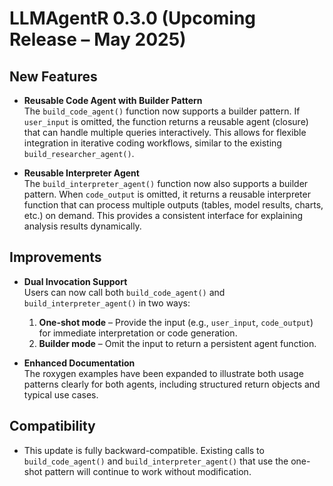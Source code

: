 # LLMAgentR 0.3.0 (Upcoming Release – May 2025)

## New Features

- **Reusable Code Agent with Builder Pattern**  
  The `build_code_agent()` function now supports a builder pattern. If `user_input` is omitted, the function returns a reusable agent (closure) that can handle multiple queries interactively. This allows for flexible integration in iterative coding workflows, similar to the existing `build_researcher_agent()`.

- **Reusable Interpreter Agent**  
  The `build_interpreter_agent()` function now also supports a builder pattern. When `code_output` is omitted, it returns a reusable interpreter function that can process multiple outputs (tables, model results, charts, etc.) on demand. This provides a consistent interface for explaining analysis results dynamically.

## Improvements

- **Dual Invocation Support**  
  Users can now call both `build_code_agent()` and `build_interpreter_agent()` in two ways:
  1. **One-shot mode** – Provide the input (e.g., `user_input`, `code_output`) for immediate interpretation or code generation.
  2. **Builder mode** – Omit the input to return a persistent agent function.

- **Enhanced Documentation**  
  The roxygen examples have been expanded to illustrate both usage patterns clearly for both agents, including structured return objects and typical use cases.

## Compatibility

- This update is fully backward-compatible. Existing calls to `build_code_agent()` and `build_interpreter_agent()` that use the one-shot pattern will continue to work without modification.
